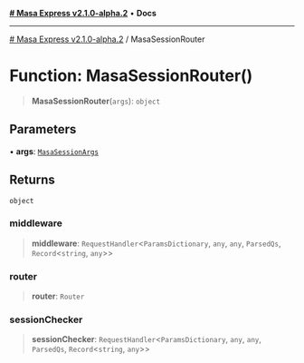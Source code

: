 [**# Masa Express v2.1.0-alpha.2**](../README.md) • **Docs**

***

[# Masa Express v2.1.0-alpha.2](../globals.md) / MasaSessionRouter

# Function: MasaSessionRouter()

> **MasaSessionRouter**(`args`): `object`

## Parameters

• **args**: [`MasaSessionArgs`](../interfaces/MasaSessionArgs.md)

## Returns

`object`

### middleware

> **middleware**: `RequestHandler`\<`ParamsDictionary`, `any`, `any`, `ParsedQs`, `Record`\<`string`, `any`\>\>

### router

> **router**: `Router`

### sessionChecker

> **sessionChecker**: `RequestHandler`\<`ParamsDictionary`, `any`, `any`, `ParsedQs`, `Record`\<`string`, `any`\>\>

